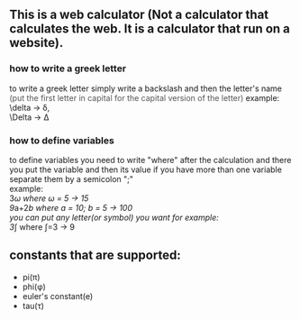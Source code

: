 This is a web calculator (Not a calculator that calculates the web. It is a calculator that run on a website).
---
### how to write a greek letter
<p>to write a greek letter simply write a backslash and then the letter's name <span style="color: #000a;">(put the first letter in capital for the capital version of the letter)</span> example:<br/> \delta -> δ,<br/> \Delta -> Δ</p>

### how to define variables
to define variables you need to write "where" after the calculation and there you put the variable and then its value
if you have more than one variable separate them by a semicolon ";"<br/>
example:<br/>
3*ω where ω = 5 -> 15<br/>
9*a+2*b where a = 10; b = 5 -> 100<br/>
you can put any letter(or symbol) you want for example:<br/>
3*∫ where ∫=3 -> 9

## constants that are supported: <br />
<ul>
  <li>pi(&pi;)</li>
  <li>phi(&phi;)</li>
  <li>euler's constant(e)</li>
  <li>tau(&tau;)</li>
</ul>
